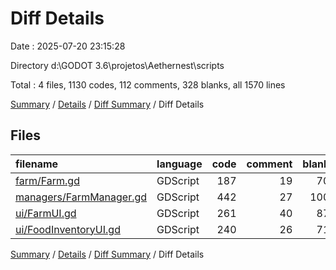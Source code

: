 # Diff Details

Date : 2025-07-20 23:15:28

Directory d:\\GODOT 3.6\\projetos\\Aethernest\\scripts

Total : 4 files,  1130 codes, 112 comments, 328 blanks, all 1570 lines

[Summary](results.md) / [Details](details.md) / [Diff Summary](diff.md) / Diff Details

## Files
| filename | language | code | comment | blank | total |
| :--- | :--- | ---: | ---: | ---: | ---: |
| [farm/Farm.gd](/farm/Farm.gd) | GDScript | 187 | 19 | 70 | 276 |
| [managers/FarmManager.gd](/managers/FarmManager.gd) | GDScript | 442 | 27 | 100 | 569 |
| [ui/FarmUI.gd](/ui/FarmUI.gd) | GDScript | 261 | 40 | 87 | 388 |
| [ui/FoodInventoryUI.gd](/ui/FoodInventoryUI.gd) | GDScript | 240 | 26 | 71 | 337 |

[Summary](results.md) / [Details](details.md) / [Diff Summary](diff.md) / Diff Details